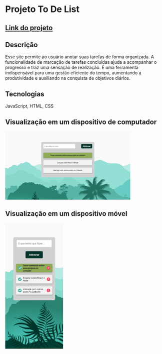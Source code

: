 # Projeto To De List

## [Link do projeto]( https://jpcardoso03.github.io/projeto-to-de-list/)

## Descrição
Esse site permite ao usuário anotar suas tarefas de forma organizada. A funcionalidade de marcação de tarefas concluídas ajuda a acompanhar o progresso e traz uma sensação de realização. É uma ferramenta indispensável para uma gestão eficiente do tempo, aumentando a produtividade e auxiliando na conquista de objetivos diários.
## Tecnologias
JavaScript, HTML, CSS
## Visualização em um dispositivo de computador
<img src="https://github.com/jpcardoso03/projeto-to-de-list/blob/main/img/to-de-list-computador.jpeg?raw=true" width="400px">

## Visualização em um dispositivo móvel
<img src="https://github.com/jpcardoso03/projeto-to-de-list/blob/main/img/to-de-list-celular.jpeg?raw=true" height="400px">
